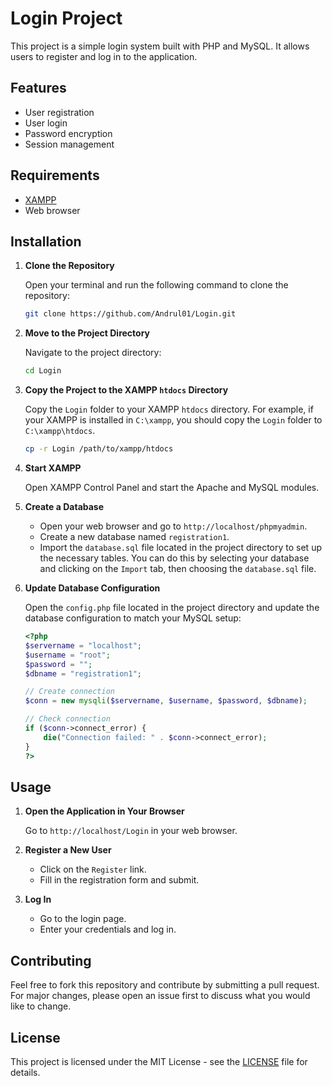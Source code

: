 # Login Project

This project is a simple login system built with PHP and MySQL. It allows users to register and log in to the application.

## Features

- User registration
- User login
- Password encryption
- Session management

## Requirements

- [XAMPP](https://www.apachefriends.org/index.html)
- Web browser

## Installation

1. **Clone the Repository**

    Open your terminal and run the following command to clone the repository:

    ```sh
    git clone https://github.com/Andrul01/Login.git
    ```

2. **Move to the Project Directory**

    Navigate to the project directory:

    ```sh
    cd Login
    ```

3. **Copy the Project to the XAMPP `htdocs` Directory**

    Copy the `Login` folder to your XAMPP `htdocs` directory. For example, if your XAMPP is installed in `C:\xampp`, you should copy the `Login` folder to `C:\xampp\htdocs`.

    ```sh
    cp -r Login /path/to/xampp/htdocs
    ```

4. **Start XAMPP**

    Open XAMPP Control Panel and start the Apache and MySQL modules.

5. **Create a Database**

    - Open your web browser and go to `http://localhost/phpmyadmin`.
    - Create a new database named `registration1`.
    - Import the `database.sql` file located in the project directory to set up the necessary tables. You can do this by selecting your database and clicking on the `Import` tab, then choosing the `database.sql` file.

6. **Update Database Configuration**

    Open the `config.php` file located in the project directory and update the database configuration to match your MySQL setup:

    ```php
    <?php
    $servername = "localhost";
    $username = "root";
    $password = "";
    $dbname = "registration1";

    // Create connection
    $conn = new mysqli($servername, $username, $password, $dbname);

    // Check connection
    if ($conn->connect_error) {
        die("Connection failed: " . $conn->connect_error);
    }
    ?>
    ```

## Usage

1. **Open the Application in Your Browser**

    Go to `http://localhost/Login` in your web browser.

2. **Register a New User**

    - Click on the `Register` link.
    - Fill in the registration form and submit.

3. **Log In**

    - Go to the login page.
    - Enter your credentials and log in.

## Contributing

Feel free to fork this repository and contribute by submitting a pull request. For major changes, please open an issue first to discuss what you would like to change.

## License

This project is licensed under the MIT License - see the [LICENSE](LICENSE) file for details.

